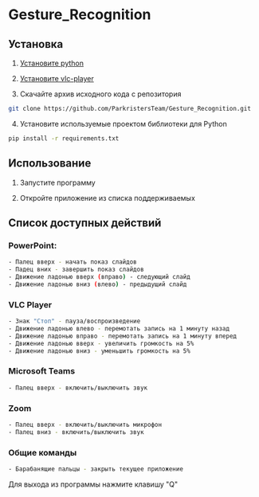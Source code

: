 # Gesture_Recognition
## Установка
1. [Установите python](https://www.python.org/downloads/)
2. [Установите vlc-player](https://www.videolan.org/vlc/index.ru.html)

3. Скачайте архив исходного кода с репозитория 

```bash
git clone https://github.com/ParkristersTeam/Gesture_Recognition.git
```

4. Установите используемые проектом библиотеки для Python

```bash
pip install -r requirements.txt
```

## Использование


1. Запустите программу

2. Откройте приложение из списка поддерживаемых

## Список доступных действий

### PowerPoint:
```bash
- Палец вверх - начать показ слайдов
- Падец вних - завершить показ слайдов
- Движение ладонью вверх (вправо) - следующий слайд
- Движение ладонью вниз (влево) - предыдущий слайд
```
### VLC Player
```bash
- Знак "Стоп" - пауза/воспроизведение
- Движение ладонью влево - перемотать запись на 1 минуту назад
- Движение ладонью вправо - перемотать запись на 1 минуту вперед
- Движение ладонью вверх - увеличить громкость на 5%
- Движение ладонью вниз - уменьшить громкость на 5%
```
### Microsoft Teams
```bash
- Палец вверх - включить/выключить звук
```
### Zoom
```bash
- Палец вверх - включить/выключить микрофон
- Палец вниз - включить/выключить звук
```
### Общие команды
```bash
- Барабанящие пальцы - закрыть текущее приложение
```
Для выхода из программы нажмите клавишу "Q"

